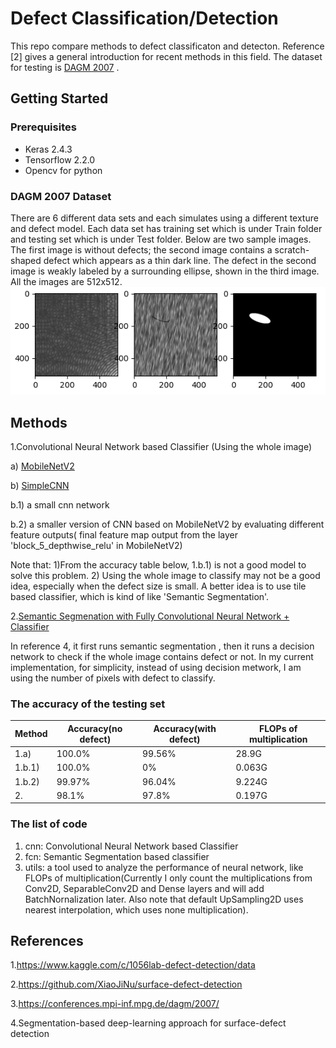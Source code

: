 # Defect Classification/Detection
This repo compare methods to defect classificaton and detecton. Reference [2] gives a general introduction for recent methods in this field. The dataset for testing is [DAGM 2007](https://conferences.mpi-inf.mpg.de/dagm/2007/prizes.html) . 


## Getting Started

### Prerequisites
* Keras 2.4.3
* Tensorflow 2.2.0
* Opencv for python

### DAGM 2007 Dataset
There are 6 different data sets and each simulates using a different texture and defect model. Each data set has training set which is under Train folder and testing set which is under Test folder.  Below are two sample images. The first image is without defects; the second image contains a scratch-shaped defect which appears as a thin dark line. The defect in the second image is weakly labeled by a surrounding ellipse, shown in the third image.  All the images are 512x512.
![](defect_mask.png) 

## Methods
1.Convolutional Neural Network based Classifier (Using the whole image)

a) [MobileNetV2](https://github.com/cvipdnn/defect_detection/tree/master/cnn/mobilenetv2)

b) [SimpleCNN](https://github.com/cvipdnn/defect_detection/tree/master/cnn/simplecnn) 

b.1) a small cnn network

b.2) a smaller version of CNN based on MobileNetV2 by evaluating different feature outputs( final feature map output from the layer 'block_5_depthwise_relu' in MobileNetV2)

Note that:
1)From the accuracy table below, 1.b.1) is not a good model to solve this problem. 
2) Using the whole image to classify may not be a good idea, especially when the defect size is small. A better idea is to use tile based classifier, which is kind of like 'Semantic Segmentation'.
  

2.[Semantic Segmenation with Fully Convolutional Neural Network + Classifier](https://github.com/cvipdnn/defect_detection/tree/master/fcn)
 
In reference 4, it first runs semantic segmentation , then it runs a decision network to check if the whole image contains defect or not. In my current implementation, for simplicity, instead of using decision metwork, I am using the number of pixels with defect to classify. 

 
### The accuracy of the testing set

Method |Accuracy(no defect)  | Accuracy(with defect)  | FLOPs of multiplication 
--- | --- | --- | ---
1.a) | 100.0% | 99.56%|  28.9G
1.b.1)| 100.0% | 0% | 0.063G
1.b.2)| 99.97% | 96.04% |  9.224G
2.| 98.1% | 97.8% | 0.197G 


### The list of code

1. cnn: Convolutional Neural Network based Classifier
2. fcn: Semantic Segmentation based classifier
3. utils: a tool used to analyze the performance of neural network, like FLOPs of multiplication(Currently I only count the multiplications from Conv2D, SeparableConv2D and Dense layers and will add BatchNornalization later. Also note that default UpSampling2D uses nearest interpolation, which uses none multiplication). 



## References
1.https://www.kaggle.com/c/1056lab-defect-detection/data

2.https://github.com/XiaoJiNu/surface-defect-detection

3.https://conferences.mpi-inf.mpg.de/dagm/2007/

4.Segmentation-based deep-learning approach for surface-defect detection

